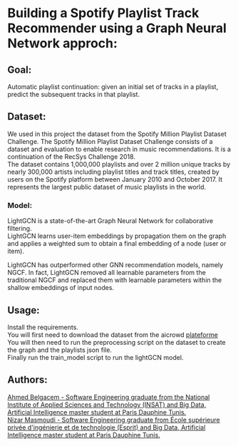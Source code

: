 # Building a Spotify Playlist Track Recommender using a Graph Neural Network approch:  
## Goal:  
Automatic playlist continuation: given an initial set of tracks in a playlist, predict the subsequent tracks in that playlist.  
## Dataset:  
We used in this project the dataset from the Spotify Million Playlist Dataset Challenge. The Spotify Million Playlist Dataset Challenge consists of a dataset and evaluation to enable research in music recommendations. It is a continuation of the RecSys Challenge 2018.  
The dataset contains 1,000,000 playlists and over 2 million unique tracks by nearly 300,000 artists including playlist titles and track titles, created by users on the Spotify platform between January 2010 and October 2017. It represents the largest public dataset of music playlists in the world.  
### Model:  
LightGCN is a state-of-the-art Graph Neural Network for collaborative filtering.  
LightGCN learns user-item embeddings by propagation them on the graph and applies a weighted sum to obtain a final embedding of a node (user or item).  

LightGCN has outperformed other GNN recommendation models, namely NGCF. In fact, LightGCN removed all learnable parameters from the traditional NGCF and replaced them with learnable parameters within the shallow embeddings of input nodes.  

## Usage:
Install the requirements.  
You will first need to download the dataset from the aicrowd [plateforme](https://www.aicrowd.com/challenges/spotify-million-playlist-dataset-challenge)  
You will then need to run the preprocessing script on the dataset to create the graph and the playlists json file.  
Finally run the train_model script to run the lightGCN model.  

## Authors:
[Ahmed Belgacem - Software Engineering graduate from the National Institute of Applied Sciences and Technology (INSAT) and Big Data, Artificial Intelligence master student at Paris Dauphine Tunis.](https://www.linkedin.com/in/ahmedbelgacem/)  
[Nizar Masmoudi - Software Engineering graduate from École supérieure privée d'ingénierie et de technologie (Esprit) and Big Data, Artificial Intelligence master student at Paris Dauphine Tunis.](https://www.linkedin.com/in/nizar-masmoudi/)
